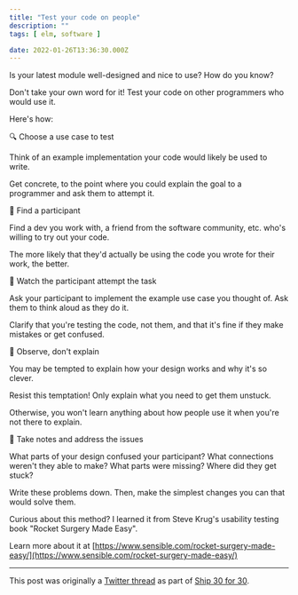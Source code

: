 ```yaml
---
title: "Test your code on people"
description: ""
tags: [ elm, software ]

date: 2022-01-26T13:36:30.000Z
---
```


Is your latest module well-designed and nice to use? How do you know?

Don't take your own word for it! Test your code on other programmers who would use it.

Here's how:

🔍 Choose a use case to test

Think of an example implementation your code would likely be used to write. 

Get concrete, to the point where you could explain the goal to a programmer and ask them to attempt it.

🙋 Find a participant

Find a dev you work with, a friend from the software community, etc. who's willing to try out your code.

The more likely that they'd actually be using the code you wrote for their work, the better.

👀 Watch the participant attempt the task

Ask your participant to implement the example use case you thought of. Ask them to think aloud as they do it.

Clarify that you're testing the code, not them, and that it's fine if they make mistakes or get confused.

🤫 Observe, don't explain

You may be tempted to explain how your design works and why it's so clever.

Resist this temptation! Only explain what you need to get them unstuck.

Otherwise, you won't learn anything about how people use it when you're not there to explain.

📝 Take notes and address the issues

What parts of your design confused your participant? What connections weren't they able to make? What parts were missing? Where did they get stuck?

Write these problems down. Then, make the simplest changes you can that would solve them.

Curious about this method? I learned it from Steve Krug's usability testing book "Rocket Surgery Made Easy".

Learn more about it at [https://www.sensible.com/rocket-surgery-made-easy/](https://www.sensible.com/rocket-surgery-made-easy/)

---

This post was originally a [Twitter thread](https://twitter.com/DuncanMalashock/status/1486332220876939272) as part of [Ship 30 for 30](https://www.ship30for30.com/).
